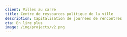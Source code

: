 ```yaml
---
client: Villes au carré
title: Centre de ressources politique de la ville
description: Capitalisation de journées de rencontres
cta: En lire plus
image: /img/projects/v2.png
---
```

